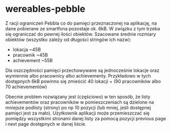 wereables-pebble
================

Z racji ograniczeń Pebbla co do pamięci przeznaczonej na aplikację, na dane pobierane ze smartfona pozostaje ok. 6kB. W związku z tym trzeba się ograniczać do pewnej ilości obiektów.
Szacowane średnie rozmiary obiektów (wszystko zależy od długości stringów ich nazw):
- lokacja ~45B
- pracownik ~45B
- achievement ~55B

Dla oszczędności pamięci przechowywane są jednocześnie lokacje oraz wymiennie albo pracownicy albo achievementy.
Przykładowo w tych dostępnych 6kB powinno się zmieścić 40 lokacji + (90 pracowników albo 70 achievementów)

Obecnie problem rozwiązany jest (częściowo) w ten sposób, że listy achievementów oraz pracowników w pomieszczeniach są dzielone na mniejsze podlisty (strony) po np 10 pozycji (lub mniej, jeśli dostępnej pamięci jest za mało). Użytkownik aplikacji może przemieszczać się pomiędzy wszystkimi stronami danej listy za pomocą pozycji previous page i next page dostępnych w danej liście.
